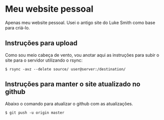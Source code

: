 # Meu website pessoal

Apenas meu website pessoal. Usei o antigo site do Luke Smith como base para criá-lo.

## Instruções para upload

Como sou meio cabeça de vento, vou anotar aqui as instruções para subir o site para o servidor utilizando o rsync:

```
$ rsync -avz --delete source/ user@server:/destination/
```

## Instruções para manter o site atualizado no github

Abaixo o comando para atualizar o github com as atualizações.

```
$ git push -u origin master
```
